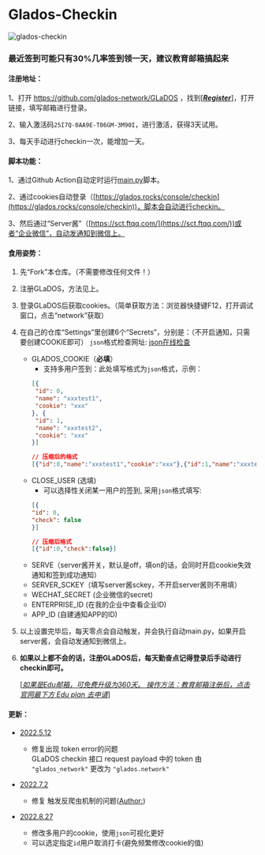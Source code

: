 # Glados-Checkin
![glados-checkin](https://github.com/hbstarjason/glados-checkin/workflows/glados-checkin/badge.svg)

### **最近签到可能只有30%几率签到领一天，建议教育邮箱搞起来**

#### 注册地址：

1、打开 https://github.com/glados-network/GLaDOS ，找到[<u>***Register***</u>]，打开链接，填写邮箱进行登录。

2、输入激活码`25I7Q-0AA9E-T06GM-3M90I`，进行激活，获得3天试用。

3、每天手动进行checkin一次，能增加一天。



#### 脚本功能：

1、通过Github Action自动定时运行[main.py](https://github.com/AstbReal/glados-checkin/blob/master/glados/main.py)脚本。

2、通过cookies自动登录（[https://glados.rocks/console/checkin](https://glados.rocks/console/checkin))，脚本会自动进行checkin。

3、然后通过“Server酱”（[https://sct.ftqq.com/](https://sct.ftqq.com/))或者“企业微信”，自动发通知到微信上。



#### 食用姿势：

1. 先“Fork”本仓库。（不需要修改任何文件！）

2. 注册GLaDOS，方法见上。

3. 登录GLaDOS后获取cookies。（简单获取方法：浏览器快捷键F12，打开调试窗口，点击“network”获取）

4. 在自己的仓库“Settings”里创建6个“Secrets”，分别是：（不开启通知，只需要创建COOKIE即可）
   `json`格式检查网址: [json在线检查](https://www.sojson.com/)

   - GLADOS_COOKIE（**必填**） 
     - 支持多用户签到：此处填写格式为`json`格式，示例：
      ```json
      [{
	   "id": 0,
	   "name": "xxxtest1",
	   "cookie": "xxx"
      }, {
	   "id": 1,
	   "name": "xxxtest2",
	   "cookie": "xxx"
      }]
      
      // 压缩后的格式
      [{"id":0,"name":"xxxtest1","cookie":"xxx"},{"id":1,"name":"xxxtest2","cookie":"xxx"}]
      ```
   - CLOSE_USER (选填)
	  - 可以选择性关闭某一用户的签到, 采用`json`格式填写:
	  ```json
      [{
      "id": 0,
      "check": false
      }]
     
     // 压缩后格式
     [{"id":0,"check":false}]
     ```
   - SERVE（server酱开关，默认是off，填on的话，会同时开启cookie失效通知和签到成功通知）
   - SERVER_SCKEY（填写server酱sckey，不开启server酱则不用填）
   - WECHAT_SECRET (企业微信的secret)
   - ENTERPRISE_ID (在我的企业中查看企业ID)
   - APP_ID (自建通知APP的ID)
   
5. 以上设置完毕后，每天零点会自动触发，并会执行自动main.py，如果开启server酱，会自动发通知到微信上。

6. **如果以上都不会的话，注册GLaDOS后，每天勤奋点记得登录后手动进行checkin即可。**

   [*<u>如果是Edu邮箱，可免费升级为360天。 操作方法：教育邮箱注册后，点击官网最下方 Edu plan 去申请</u>*]
   
#### 更新：  

   - [2022.5.12](https://github.com/AstbReal/glados-checkin/blob/master/README.md)  

      - 修复出现 token error的问题   
       GLaDOS checkin 接口 request payload 中的 token 由 `"glados_network"` 更改为 `"glados.network"`

   - [2022.7.2](https://github.com/AstbReal/glados-checkin/blob/master/README.md)   
      - 修复 触发反爬虫机制的问题([Author:](https://github.com/tyIceStream/GLaDOS_Checkin))

   - [2022.8.27]()
     - 修改多用户的cookie，使用`json`可视化更好
     - 可以选定指定`id`用户取消打卡(避免频繁修改cookie的值)
